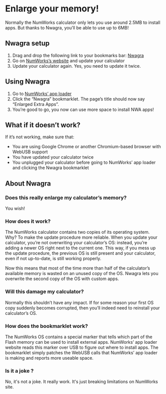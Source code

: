 # Enlarge your memory!

Normally the NumWorks calculator only lets you use around 2.5MB to install apps. But thanks to Nwagra, you’ll be able to use up to 6MB!

## Nwagra setup

1. Drag and drop the following link to your bookmarks bar:
   <!-- TODO: Try to see if we can use a markdown link here -->
   <a href="javascript:(function()%7B!function()%7Blet%20t%3Ddocument.createElement(%22script%22)%3Bt.type%3D%22text%2Fjavascript%22%2Ct.src%3D%22https%3A%2F%2Fyaya-cout.github.io%2FNwagyu%2Fnwagra.min.js%22%2Cdocument.head.appendChild(t)%7D()%3B%7D)()%3B">Nwagra</a>
2. Go on [NumWorks’s website](https://my.numworks.com/devices/upgrade) and update your
   calculator
3. Update your calculator again. Yes, you need to update it twice.

## Using Nwagra

1. Go to [NumWorks’ app loader](https://my.numworks.com/apps)
2. Click the “Nwagra” bookmarklet. The page’s title should now say “Enlarged Extra Apps”.
3. You’re good to go, you now can use more space to install NWA apps!

## What if it doesn’t work?

If it’s not working, make sure that:

- You are using Google Chrome or another Chromium-based browser with WebUSB
  support
- You have updated your calculator twice
- You unplugged your calculator before going to NumWorks’ app loader and
  clicking the Nwagra bookmarklet

## About Nwagra

### Does this really enlarge my calculator’s memory?

You wish!

### How does it work?

The NumWorks calculator contains two copies of its operating system. Why? To make the update procedure more reliable. When you update your calculator, you’re not overwriting your calculator’s OS: instead, you’re adding a newer OS right next to the current one. This way, if you mess up the update procedure, the previous OS is still present and your calculator, even if not up-to-date, is still working properly.

Now this means that most of the time more than half of the calculator’s available memory is wasted on an unused copy of the OS. Nwagra lets you overwrite the second copy of the OS with custom apps.

### Will this damage my calculator?

Normally this shouldn’t have any impact. If for some reason your first OS copy suddenly becomes corrupted, then you’ll indeed need to reinstall your calculator’s OS.

### How does the bookmarklet work?

The NumWorks OS contains a special marker that tells which part of the Flash memory can be used to install external apps. NumWorks’ app loader website reads this marker over USB to figure out where to install apps. The bookmarklet simply patches the WebUSB calls that NumWorks’ app loader is making and reports more useable space.

### Is it a joke ?

No, it's not a joke. It really work. It's just breaking limitations on NumWorks
site.
